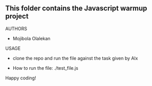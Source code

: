 ## This folder contains the Javascript warmup project ##


AUTHORS
* Mojibola Olalekan

USAGE
* clone the repo and run the file against the task given by Alx

* How to run the file: ./test_file.js

Happy coding!
